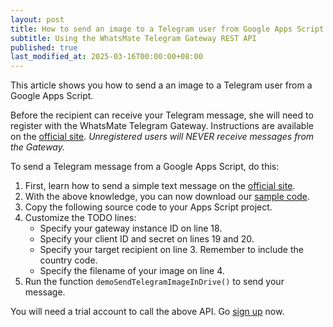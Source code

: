 ```yaml
---
layout: post
title: How to send an image to a Telegram user from Google Apps Script (GAS)
subtitle: Using the WhatsMate Telegram Gateway REST API
published: true
last_modified_at: 2025-03-16T00:00:00+08:00
---
```


This article shows you how to send a an image to a Telegram user from a Google Apps Script.

Before the recipient can receive your Telegram message, she will need to register with the WhatsMate Telegram Gateway. Instructions are available on the [official site](https://www.whatsmate.net/telegram-gateway-api.html). *Unregistered users will NEVER receive messages from the Gateway.*


To send a Telegram message from a Google Apps Script, do this:


1. First, learn how to send a simple text message on the [official site](https://www.whatsmate.net/telegram-gateway-api.html). 
2. With the above knowledge, you can now download our [sample code](https://github.com/whatsmate/telegram-demos/archive/master.zip).
3. Copy the following source code to your Apps Script project.  <script src="https://gist.github.com/whatsmate/c8530ef424533a0a11545d07d86e62cf.js"></script>
4. Customize the TODO lines:
   * Specify your gateway instance ID on line 18.
   * Specify your client ID and secret on lines 19 and 20.
   * Specify your target recipient on line 3. Remember to include the country code.
   * Specify the filename of your image on line 4.
5. Run the function `demoSendTelegramImageInDrive()` to send your message.


You will need a trial account to call the above API. Go [sign up](https://www.whatsmate.net/telegram-gateway-api.html) now.


<br>

